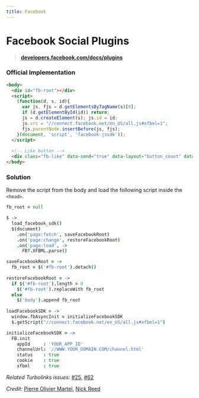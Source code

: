 ```yaml
---
title: Facebook
---
```


# Facebook Social Plugins

> **[developers.facebook.com/docs/plugins](http://developers.facebook.com/docs/plugins)**

### Official Implementation 

```html
<body>
  <div id="fb-root"></div>
  <script>
    (function(d, s, id){
      var js, fjs = d.getElementsByTagName(s)[0];
      if (d.getElementById(id)) return;
      js = d.createElement(s); js.id = id;
      js.src = "//connect.facebook.net/en_US/all.js#xfbml=1";
      fjs.parentNode.insertBefore(js, fjs);
    }(document, 'script', 'facebook-jssdk'));
  </script>
  
  <!-- Like button -->
  <div class="fb-like" data-send="true" data-layout="button_count" data-width="450" data-show-faces="true"></div>
</body>
```

### Solution

Remove the script from the body and load the following script inside the `<head>`.

```coffeescript
fb_root = null

$ ->
  load_facebook_sdk()
  $(document)
    .on('page:fetch', saveFacebookRoot)
    .on('page:change', restoreFacebookRoot)
    .on('page:load', ->
      FB?.XFBML.parse()

saveFacebookRoot = ->
  fb_root = $('#fb-root').detach()
  
restoreFacebookRoot = ->
  if $('#fb-root').length > 0
    $('#fb-root').replaceWith fb_root
  else
    $('body').append fb_root
  
loadFacebookSDK = ->
  window.fbAsyncInit = initializeFacebookSDK
  $.getScript("//connect.facebook.net/en_US/all.js#xfbml=1")

initializeFacebookSDK = ->
  FB.init
    appId     : 'YOUR_APP_ID'
    channelUrl: '//WWW.YOUR_DOMAIN.COM/channel.html'
    status    : true
    cookie    : true
    xfbml     : true
```

*Related Turbolinks issues:* [#25](https://github.com/rails/turbolinks/issues/25), [#62](https://github.com/rails/turbolinks/issues/62)

*Credit:* [Pierre Olivier Martel](https://github.com/pomartel), [Nick Reed](https://github.com/reednj77)
